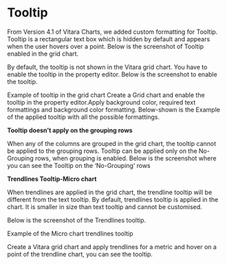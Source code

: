 # Tooltip

From Version 4.1 of Vitara Charts, we added custom formatting for Tooltip. Tooltip is a rectangular text box which is hidden by default and appears when the user hovers over a point. Below is the screenshot of Tooltip enabled in the grid chart.

By default, the tooltip is not shown in the Vitara grid chart. You have to enable the tooltip in the property editor. Below is the screenshot to enable the tooltip.

Example of tooltip in the grid chart Create a Grid chart and enable the tooltip in the property editor.Apply background color, required text formattings and background color formatting. Below-shown is the Example of the applied tooltip with all the possible formattings.

**Tooltip doesn’t apply on the grouping rows**

When any of the columns are grouped in the grid chart, the tooltip cannot be applied to the grouping rows. Tooltip can be applied only on the No-Grouping rows, when grouping is enabled. Below is the screenshot where you can see the Tooltip on the ‘No-Grouping’ rows

**Trendlines Tooltip-Micro chart**

When trendlines are applied in the grid chart, the trendline tooltip will be different from the text tooltip. By default, trendlines tooltip is applied in the chart. It is smaller in size than text tooltip and cannot be customised.

Below is the screenshot of the Trendlines tooltip.

Example of the Micro chart trendlines tooltip

Create a Vitara grid chart and apply trendlines for a metric and hover on a point of the trendline chart, you can see the tooltip.
